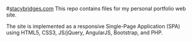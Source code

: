 #[stacybridges.com](http://stacybridges.com)
This repo contains files for my personal portfolio web site. 

The site is implemented as a responsive Single-Page Application (SPA) using HTML5, CSS3, JS/jQuery, AngularJS, Bootstrap, and PHP. 
